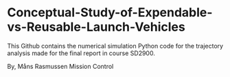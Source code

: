 # Conceptual-Study-of-Expendable-vs-Reusable-Launch-Vehicles
This Github contains the numerical simulation Python code for the trajectory analysis made for the final report in course SD2900.

By, Måns Rasmussen
Mission Control

